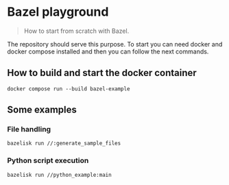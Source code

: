 # Bazel playground

> How to start from scratch with Bazel.

The repository should serve this purpose. To start you can need docker and docker compose installed and then you can follow the next commands.

## How to build and start the docker container

```shell
docker compose run --build bazel-example
```

## Some examples

### File handling

```shell
bazelisk run //:generate_sample_files
```

### Python script execution

```shell
bazelisk run //python_example:main
```
